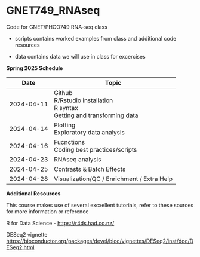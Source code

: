 # GNET749_RNAseq

Code for GNET/PHCO749 RNA-seq class

- scripts contains worked examples from class and additional code resources

- data contains data we will use in class for excercises

**Spring 2025 Schedule**

Date | Topic
--- | ---
2024-04-11 | Github  <br/> R/Rstudio installation  <br/> R syntax  <br/> Getting and transforming data
2024-04-14 |  Plotting <br/> Exploratory data analysis 
2024-04-16 | Fucnctions <br/> Coding best practices/scripts
2024-04-23 | RNAseq analysis
2024-04-25 | Contrasts & Batch Effects 
2024-04-28 | Visualization/QC / Enrichment / Extra Help


**Additional Resources**

This course makes use of several excxellent tutorials, refer to these sources for more information or reference

R for Data Science - https://r4ds.had.co.nz/

DESeq2 vignette https://bioconductor.org/packages/devel/bioc/vignettes/DESeq2/inst/doc/DESeq2.html
